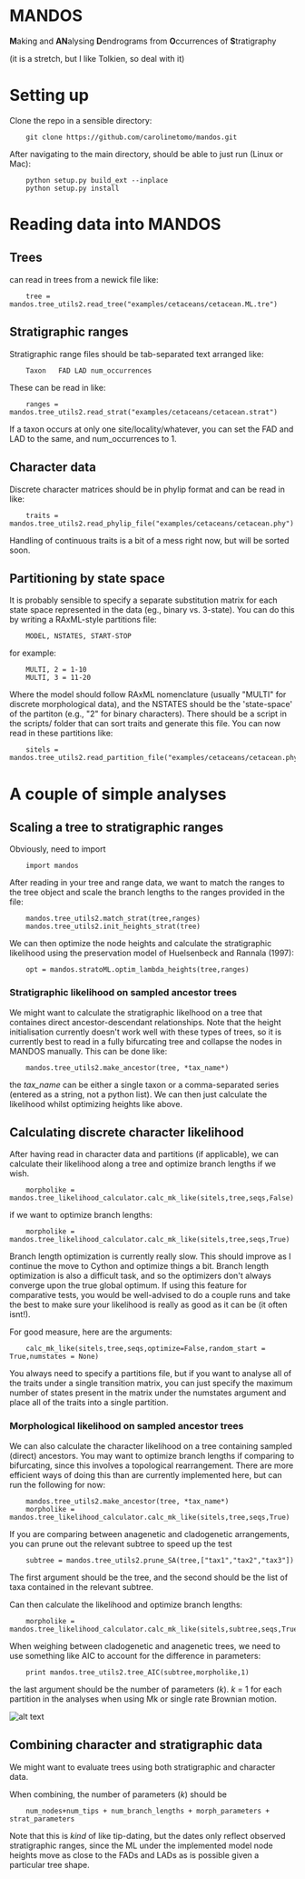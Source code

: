 # MANDOS

**M**aking and **AN**alysing **D**endrograms from **O**ccurrences of **S**tratigraphy

(it is a stretch, but I like Tolkien, so deal with it)


# Setting up

Clone the repo in a sensible directory:

        git clone https://github.com/carolinetomo/mandos.git

After navigating to the main directory, should be able to just run (Linux or Mac):

        python setup.py build_ext --inplace
        python setup.py install

# Reading data into MANDOS

## Trees
can read in trees from a newick file like:

        tree = mandos.tree_utils2.read_tree("examples/cetaceans/cetacean.ML.tre")

## Stratigraphic ranges

Stratigraphic range files should be tab-separated text arranged like:

        Taxon   FAD LAD num_occurrences

These can be read in like:

        ranges = mandos.tree_utils2.read_strat("examples/cetaceans/cetacean.strat")

If a taxon occurs at only one site/locality/whatever, you can set the FAD and LAD to the same, and num_occurrences to 1.

## Character data

Discrete character matrices should be in phylip format and can be read in like:

        traits = mandos.tree_utils2.read_phylip_file("examples/cetaceans/cetacean.phy")

Handling of continuous traits is a bit of a mess right now, but will be sorted soon.

## Partitioning by state space

It is probably sensible to specify a separate substitution matrix for each state space represented in the data (eg., binary vs. 3-state). You can do this by writing a RAxML-style partitions file:

        MODEL, NSTATES, START-STOP

for example:
        
        MULTI, 2 = 1-10
        MULTI, 3 = 11-20

Where the model should follow RAxML nomenclature (usually "MULTI" for discrete morphological data), and the NSTATES should be the 'state-space' of the partiton (e.g., "2" for binary characters). There should be a script in the scripts/ folder that can sort traits and generate this file. You can now read in these partitions like:

        sitels = mandos.tree_utils2.read_partition_file("examples/cetaceans/cetacean.phy.models")


# A couple of simple analyses

## Scaling a tree to stratigraphic ranges

Obviously, need to import

        import mandos

After reading in your tree and range data, we want to match the ranges to the tree object and scale the branch lengths to the ranges provided in the file:

        mandos.tree_utils2.match_strat(tree,ranges)
        mandos.tree_utils2.init_heights_strat(tree)

We can then optimize the node heights and calculate the stratigraphic likelihood using the preservation model of Huelsenbeck and Rannala (1997):

        opt = mandos.stratoML.optim_lambda_heights(tree,ranges)

### Stratigraphic likelihood on sampled ancestor trees

We might want to calculate the stratigraphic likelhood on a tree that containes direct ancestor-descendant relationships. Note that the height initialisation currently doesn't work well with these types of trees, so it is currently best to read in a fully bifurcating tree and collapse the nodes in MANDOS manually. This can be done like:

        mandos.tree_utils2.make_ancestor(tree, *tax_name*)

the *tax_name* can be either a single taxon or a comma-separated series (entered as a string, not a python list). We can then just calculate the likelihood whilst optimizing heights like above.


## Calculating discrete character likelihood

After having read in character data and partitions (if applicable), we can calculate their likelihood along a tree and optimize branch lengths if we wish.

        morpholike = mandos.tree_likelihood_calculator.calc_mk_like(sitels,tree,seqs,False)

if we want to optimize branch lengths:

        morpholike = mandos.tree_likelihood_calculator.calc_mk_like(sitels,tree,seqs,True)

Branch length optimization is currently really slow. This should improve as I continue the move to Cython and optimize things a bit. Branch length optimization is also a difficult task, and so the optimizers don't always converge upon the true global optimum. If using this feature for comparative tests, you would be well-advised to do a couple runs and take the best to make sure your likelihood is really as good as it can be (it often isnt!). 

For good measure, here are the arguments:

        calc_mk_like(sitels,tree,seqs,optimize=False,random_start = True,numstates = None)

You always need to specify a partitions file, but if you want to analyse all of the traits under a single transition matrix, you can just specify the maximum number of states present in the matrix under the numstates argument and place all of the traits into a single partition. 

### Morphological likelihood on sampled ancestor trees

We can also calculate the character likelihood on a tree containing sampled (direct) ancestors. You may want to optimize branch lengths if comparing to bifurcating, since this involves a topological rearrangement. There are more efficient ways of doing this than are currently implemented here, but can run the following for now:

        mandos.tree_utils2.make_ancestor(tree, *tax_name*)
        morpholike = mandos.tree_likelihood_calculator.calc_mk_like(sitels,tree,seqs,True)

If you are comparing between anagenetic and cladogenetic arrangements, you can prune out the relevant subtree to speed up the test

        subtree = mandos.tree_utils2.prune_SA(tree,["tax1","tax2","tax3"])

The first argument should be the tree, and the second should be the list of taxa contained in the relevant subtree.

Can then calculate the likelihood and optimize branch lengths:

        morpholike = mandos.tree_likelihood_calculator.calc_mk_like(sitels,subtree,seqs,True)

When weighing between cladogenetic and anagenetic trees, we need to use something like AIC to account for the difference in parameters:

        print mandos.tree_utils2.tree_AIC(subtree,morpholike,1)

the last argument should be the number of parameters (_k_). _k_ = 1 for each partition in the analyses when using Mk or single rate Brownian motion. 

![alt text](examples/likelihood.png "likelihood calculation on a single character")

## Combining character and stratigraphic data

We might want to evaluate trees using both stratigraphic and character data.

When combining, the number of parameters (_k_) should be
        
        num_nodes+num_tips + num_branch_lengths + morph_parameters + strat_parameters

Note that this is _kind_ of like tip-dating, but the dates only reflect observed stratigraphic ranges, since the ML under the implemented model node heights move as close to the FADs and LADs as is possible given a particular tree shape.


